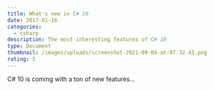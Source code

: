 ```yaml
---
title: What's new in C# 10
date: 2017-01-16
categories:
  - csharp
description: The most interesting features of C# 10
type: Document
thumbnail: /images/uploads/screenshot-2021-09-04-at-07.32.41.png
rating: 5
---
```

C# 10 is coming with a ton of new features...